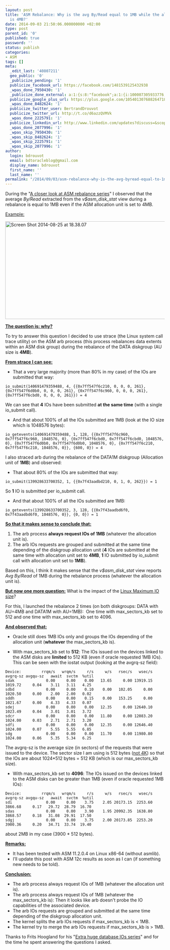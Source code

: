 ```yaml
---
layout: post
title: 'ASM Rebalance: Why is the avg By/Read equal to 1MB while the allocation unit
  is 4MB?'
date: 2014-09-03 21:50:06.000000000 +02:00
type: post
parent_id: '0'
published: true
password: ''
status: publish
categories:
- ASM
tags: []
meta:
  _edit_last: '40807211'
  geo_public: '0'
  _publicize_pending: '1'
  publicize_facebook_url: https://facebook.com/1481539125432938
  _wpas_done_7950430: '1'
  _publicize_done_external: a:1:{s:8:"facebook";a:1:{i:100007305933776;b:1;}}
  publicize_google_plus_url: https://plus.google.com/105401307688264718604/posts/hh7WZqBizqm
  _wpas_done_8482624: '1'
  publicize_twitter_user: BertrandDrouvot
  publicize_twitter_url: http://t.co/d6azzQVMVk
  _wpas_done_2225791: '1'
  publicize_linkedin_url: http://www.linkedin.com/updates?discuss=&scope=16310177&stype=M&topic=5913035041474121728&type=U&a=pelK
  _wpas_done_2077996: '1'
  _wpas_skip_7950430: '1'
  _wpas_skip_8482624: '1'
  _wpas_skip_2225791: '1'
  _wpas_skip_2077996: '1'
author:
  login: bdrouvot
  email: bdtoracleblog@gmail.com
  display_name: bdrouvot
  first_name: ''
  last_name: ''
permalink: "/2014/09/03/asm-rebalance-why-is-the-avg-byread-equal-to-1mb-while-the-allocation-unit-is-4mb/"
---
```


During the "[A closer look at ASM rebalance series](http://bdrouvot.wordpress.com/2014/08/25/a-closer-look-at-asm-rebalance-part-i-disks-have-been-added/ "A closer look at ASM rebalance, Part I: Disks have been added")" I observed that the average *By/Read* extracted from the *v$asm\_disk\_stat* view during a rebalance is equal to 1MB even if the ASM allocation unit is set to 4MB.

<span style="text-decoration:underline;">Example:</span>

[<img src="%7B%7B%20site.baseurl%20%7D%7D/assets/images/screen-shot-2014-08-25-at-18-38-07.png" class="aligncenter size-full wp-image-2218" width="640" height="309" alt="Screen Shot 2014-08-25 at 18.38.07" />](http://bdrouvot.files.wordpress.com/2014/08/screen-shot-2014-08-25-at-18-38-07.png)

<span style="text-decoration:underline;">**The question is: why?**</span>

To try to answer this question I decided to use strace (the Linux system call trace utility) on the ASM arb process (this process rebalances data extents within an ASM disk group) during the rebalance of the DATA diskgroup (AU size is **4MB**).

<span style="text-decoration:underline;">**From strace I can see:**</span>

-   That a very large majority (more than 80% in my case) of the IOs are submitted that way:

<!-- -->

    io_submit(140691479359488, 4, {{0x7ff547f6c210, 0, 0, 0, 261}, {0x7ff547f6d0b0, 0, 0, 0, 261}, {0x7ff547f6c960, 0, 0, 0, 261}, {0x7ff547f6cbd0, 0, 0, 0, 261}}) = 4

We can see that **4** IOs have been submitted **at the same time** (with a single io\_submit call).

-   And that about 100% of all the IOs submitted are 1MB (look at the IO size which is 1048576 bytes):

<!-- -->

    io_getevents(140691479359488, 1, 128, {{0x7ff547f6c960, 0x7ff547f6c960, 1048576, 0}, {0x7ff547f6cbd0, 0x7ff547f6cbd0, 1048576, 0}, {0x7ff547f6d0b0, 0x7ff547f6d0b0, 1048576, 0}, {0x7ff547f6c210, 0x7ff547f6c210, 1048576, 0}}, {600, 0}) = 4

I also straced arb during the rebalance of the DATA1M diskgroup (Allocation unit of **1MB**) and observed:

-   That about 80% of the IOs are submitted that way:

<!-- -->

    io_submit(139928633700352, 1, {{0x7f43aadbd210, 0, 1, 0, 262}}) = 1

So **1** IO is submitted per io\_submit call.

-   And that about 100% of all the IOs submitted are 1MB:

<!-- -->

    io_getevents(139928633700352, 3, 128, {{0x7f43aadbd6f0, 0x7f43aadbd6f0, 1048576, 0}}, {0, 0}) = 1

<span style="text-decoration:underline;">**So that it makes sense to conclude that:**</span>

1.  The arb process **always request IOs of 1MB** (whatever the allocation unit is).
2.  The arb IOs requests are grouped and submitted at the same time depending of the diskgroup allocation unit (**4** IOs are submitted at the same time with allocation unit set to **4MB**, **1** IO submitted by io\_submit call with allocation unit set to **1MB**).

Based on this, I think it makes sense that the *v$asm\_disk\_stat* view reports *Avg By/Read* of 1MB during the rebalance process (whatever the allocation unit is).

<span style="text-decoration:underline;">**But now one more question:**</span> What is the impact of the [Linux Maximum IO size](http://martincarstenbach.wordpress.com/2013/07/03/increasing-the-maximum-io-size-in-linux/)?

For this, I launched the rebalance 2 times (on both diskgroups: DATA with AU=4MB and DATA1M with AU=1MB):  One time with max\_sectors\_kb set to 512 and one time with max\_sectors\_kb set to 4096.

<span style="text-decoration:underline;">**And observed that:**</span>

-   Oracle still does 1MB IOs only and groups the IOs depending of the allocation unit (**whatever** the max\_sectors\_kb is).

<!-- -->

-   With max\_sectors\_kb set to **512**: The IOs issued on the devices linked to the ASM disks are **limited** to 512 KB (even if oracle requested 1MB IOs). This can be seen with the iostat output (looking at the avgrq-sz field):

<!-- -->

    Device:         rrqm/s   wrqm/s     r/s     w/s   rsec/s   wsec/s avgrq-sz avgqu-sz   await  svctm  %util
    sdak              0.00     0.00    0.00   13.65     0.00 13919.15  1019.72     0.04    3.11   3.11   4.25
    sdbd              0.00     0.00    0.10    0.00   102.05     0.00  1020.50     0.00    2.00   2.00   0.02
    sddh              0.00     0.00    0.15    0.00   153.25     0.00  1021.67     0.00    4.33   4.33   0.07
    sdej              0.00     0.00    0.00   12.35     0.00 12640.10  1023.49     0.04    3.01   3.01   3.72
    sdcr              0.00     0.00    0.00   11.80     0.00 12083.20  1024.00     0.03    2.71   2.71   3.20
    sdfi              0.00     0.00    0.00   12.35     0.00 12646.40  1024.00     0.07    5.55   5.55   6.85
    sdg               0.00     0.00    0.00   11.70     0.00 11980.80  1024.00     0.06    5.35   5.34   6.25

The avgrq-sz is the average size (in sectors) of the requests that were issued to the device. The sector size I am using is 512 bytes ([not 4K](http://flashdba.com/4k-sector-size/deep-dive-oracle-with-4k-sectors/)) so that the IOs are about 1024\*512 bytes = 512 KB (which is our max\_sectors\_kb size).

-   With max\_sectors\_kb set to **4096**: The IOs issued on the devices linked to the ASM disks can be greater than 1MB (even if oracle requested 1MB IOs):

<!-- -->

    Device:         rrqm/s   wrqm/s     r/s     w/s   rsec/s   wsec/s avgrq-sz avgqu-sz   await  svctm  %util
    sdi               0.00     0.00    3.75    2.05 20173.15  2253.60  3866.68     0.17   29.72  28.79  16.70
    sdas              0.00     0.00    3.90    1.95 20992.35  1638.80  3868.57     0.18   31.08  29.91  17.50
    sdgj              0.00     0.00    3.75    2.00 20173.85  2253.20  3900.36     0.20   34.71  33.74  19.40

about 2MB in my case (3900 \* 512 bytes).

<span style="text-decoration:underline;">**Remarks:**</span>

-   It has been tested with ASM 11.2.0.4 on Linux x86-64 (without asmlib).
-   I’ll update this post with ASM 12c results as soon as I can (if something new needs to be told).

<span style="text-decoration:underline;">**Conclusion:**</span>

-   The arb process always request IOs of 1MB (whatever the allocation unit is).
-   The arb process always request IOs of 1MB (whatever the max\_sectors\_kb is): Then it looks like arb doesn't probe the IO capabilities of the associated device.
-   The arb IOs requests are grouped and submitted at the same time depending of the diskgroup allocation unit.
-   The kernel splits the arb IOs requests if max\_sectors\_kb is &lt; 1MB.
-   The kernel try to merge the arb IOs requests if max\_sectors\_kb is &gt; 1MB.

Thanks to Frits Hoogland for his "[Extra huge database IOs series](https://fritshoogland.wordpress.com/2013/07/14/extra-huge-database-ios-part-3/)" and for the time he spent answering the questions I asked.

